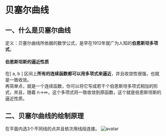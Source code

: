 # 贝塞尔曲线

## 一、什么是贝塞尔曲线

定义：贝塞尔曲线所依据的数学公式，是早在1912年就广为人知的**伯恩斯坦多项式**。

#### 伯恩斯坦斯的逼近性质
在[ a, b ] 区间上**所有的连续函数都可以用多项式来逼近**，并且收敛性很强，也就是一致收敛。  
再简单点，就是一个连续函数，你可以将它写成若干个伯恩斯坦多项式相加的形式，并且，随着 n→∞，这个多项式将一致收敛到原函数，这个就是伯恩斯坦斯的逼近性质。

## 二、贝塞尔曲线的绘制原理

在平面内选3个不同线的点并且依次用线段连接。
![avatar](https://github.com/knowtheroot/KnowTheRoot_iOS/blob/master/Resources/Imgs/BezierPath01.png)
